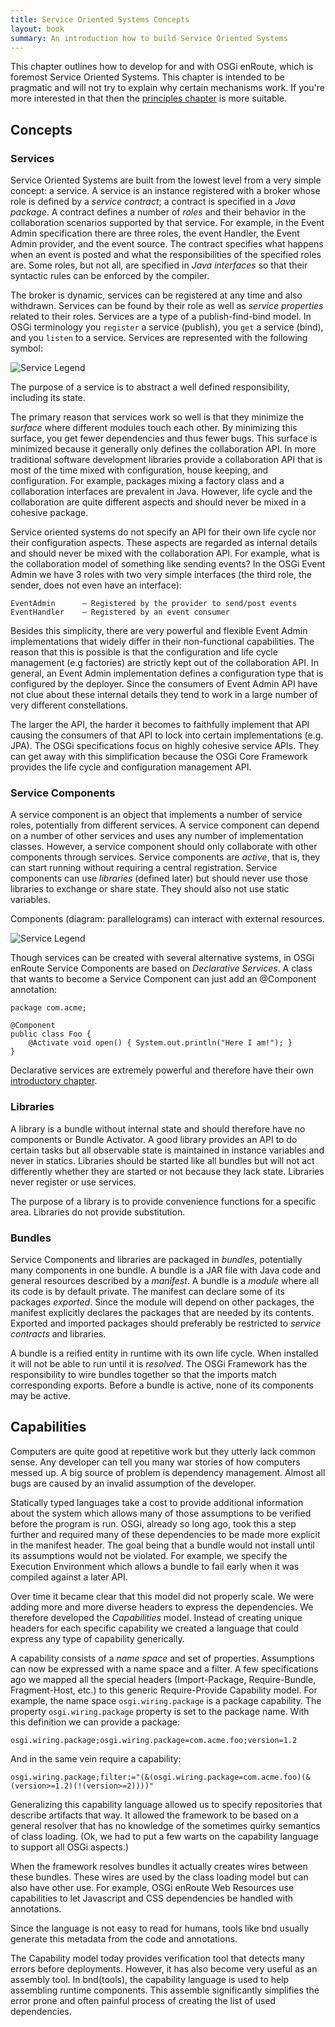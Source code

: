 ```yaml
---
title: Service Oriented Systems Concepts
layout: book
summary: An introduction how to build Service Oriented Systems
---
```


This chapter outlines how to develop for and with OSGi enRoute, which is foremost Service Oriented Systems. This chapter is intended to be pragmatic and will not try to explain why certain mechanisms work. If you're more interested in that then the [principles chapter](300-principles.html) is more suitable.

## Concepts

### Services

Service Oriented Systems are built from the lowest level from a very simple concept: a service. A service is an instance registered with a broker whose role is defined by a _service contract_; a contract is specified in a _Java package_. A contract defines a number of _roles_ and their behavior in the collaboration scenarios supported by that service. For example, in the Event Admin specification there are three roles, the event Handler, the Event Admin provider, and the event source. The contract specifies what happens when an event is posted and what the responsibilities of the specified roles are. Some roles, but not all, are specified in _Java interfaces_ so that their syntactic rules can be enforced by the compiler.

The broker is dynamic, services can be registered at any time and also withdrawn. Services can be found by their role as well as _service properties_ related to their roles. Services are a type of a publish-find-bind model. In OSGi terminology you `register` a service (publish), you `get` a service (bind), and you `listen` to a service. Services are represented with the following symbol:

![Service Legend](/img/book/service-def-0.png)

The purpose of a service is to abstract a well defined responsibility, including its state.

The primary reason that services work so well is that they minimize the _surface_ where different modules touch each other. By minimizing this surface, you get fewer dependencies and thus fewer bugs. This surface is minimized because it generally only defines the collaboration API. In more traditional software development libraries provide a collaboration API that is most of the time mixed with configuration, house keeping, and configuration. For example, packages mixing a factory class and a collaboration interfaces are prevalent in Java. However, life cycle and the collaboration are quite different aspects and should  never be mixed in a cohesive package. 

Service oriented systems do not specify an API for their own life cycle nor their configuration aspects. These aspects are regarded as internal details and should never be mixed with the collaboration API. For example, what is the collaboration model of something like sending events? In the OSGi Event Admin we have 3 roles with two very simple interfaces (the third role, the sender, does not even have an interface):

	EventAdmin		– Registered by the provider to send/post events
	EventHandler	– Registered by an event consumer

Besides this simplicity, there are very powerful and flexible Event Admin implementations that widely differ in their non-functional capabilities. The reason that this is possible is that the configuration and life cycle management (e.g factories) are strictly kept out of the collaboration API.  In general, an Event Admin implementation defines a configuration type that is configured by the deployer. Since the consumers of Event Admin API have not clue about these internal details they tend to work in a large number of very different constellations.

The larger the API, the harder it becomes to faithfully implement that API causing the consumers of that API to lock into certain implementations (e.g. JPA). The OSGi specifications focus on highly cohesive service APIs. They can get away with this simplification because the OSGi Core Framework provides the life cycle and configuration management API. 

### Service Components

A service component is an object that implements a number of service roles, potentially from different services. A service component can depend on a number of other services and uses any number of implementation classes. However, a service component should only collaborate with other components through services.  Service components are _active_, that is, they can start running without requiring a central registration. Service components can use _libraries_ (defined later) but should never use those libraries to exchange or share state. They should also not use static variables.

Components (diagram: parallelograms) can interact with external resources.

![Service Legend](/img/book/component-def-0.png)

Though services can be created with several alternative systems, in OSGi enRoute Service Components are based on _Declarative Services_. A class that wants to become a Service Component can just add an @Component annotation:

	package com.acme;
	
	@Component
	public class Foo {
		@Activate void open() { System.out.println("Here I am!"); }
	}

Declarative services are extremely powerful and therefore have their own [introductory chapter](217-ds.html).
 
### Libraries

A library is a bundle without internal state and should therefore have no components or Bundle Activator. A good library provides an API to do certain tasks but all observable state is maintained in instance variables and never in statics. Libraries should be started like all bundles but will not act differently whether they are started or not because they lack state. Libraries never register or use services.

The purpose of a library is to provide convenience functions for a specific area. Libraries do not provide substitution.

### Bundles

Service Components and libraries are packaged in _bundles_, potentially many components in one bundle. A bundle is a JAR file with Java code and general resources described by a _manifest_. A bundle is a _module_ where all its code is by default private. The manifest can declare some of its packages _exported_. Since the module will depend on other packages, the manifest explicitly declares the packages that are needed by its contents. Exported and imported packages should preferably be restricted to _service contracts_ and libraries.

A bundle is a reified entity in runtime with its own life cycle. When installed it will not be able to run until it is _resolved_. The OSGi Framework has the responsibility to wire bundles together so that the imports match corresponding exports. Before a bundle is active, none of its components may be active.

## Capabilities

Computers are quite good at repetitive work but they utterly lack common sense. Any developer can tell you many war stories of how computers messed up. A big source of problem is dependency management. Almost all bugs are caused by an invalid assumption of the developer.

Statically typed languages take a cost to provide additional information about the system which allows many of those assumptions to be verified before the program is run. OSGi, already so long ago, took this a step further and required many of these dependencies to be made more explicit in the manifest header. The goal being that a bundle would not install until its assumptions would not be violated. For example, we specify the Execution Environment which allows a bundle to fail early when it was compiled against a later API. 

Over time it became clear that this model did not properly scale. We were adding more and more diverse headers to express the dependencies. We therefore developed the _Capabilities_ model. Instead of creating unique headers for each specific capability we created a language that could express any type of capability generically. 

A capability consists of a _name space_ and set of properties. Assumptions can now be expressed with a name space and a filter. A few specifications ago we mapped all the special headers (Import-Package, Require-Bundle, Fragment-Host, etc.) to this generic Require-Provide Capability model. For example, the name space `osgi.wiring.package` is a package capability. The property `osgi.wiring.package` property is set to the package name. With this definition we can provide a package:

	osgi.wiring.package;osgi.wiring.package=com.acme.foo;version=1.2

And in the same vein require a capability:

	osgi.wiring.package;filter:="(&(osgi.wiring.package=com.acme.foo)(&(version>=1.2)(!(version>=2))))"

Generalizing this capability language allowed us to specify repositories that describe artifacts that way. It allowed the framework to be based on a general resolver that has no knowledge of the sometimes quirky semantics of class loading. (Ok, we had to put a few warts on the capability language to support all OSGi aspects.)

When the framework resolves bundles it actually creates wires between these bundles. These wires are used by the class loading model but can also have other use. For example, OSGi enRoute Web Resources use capabilities to let Javascript and CSS dependencies be handled with annotations.

Since the language is not easy to read for humans, tools like bnd usually generate this metadata from the code and annotations.

The Capability model today provides verification tool that detects many errors before deployments. However, it has also become very useful as an assembly tool. In bnd(tools), the capability language is used to help assembling runtime components. This assemble significantly simplifies the error prone and often painful process of creating the list of used dependencies.  



 

